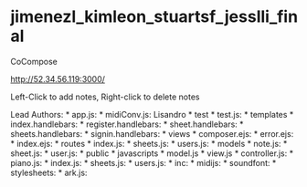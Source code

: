 jimenezl_kimleon_stuartsf_jesslli_final
=======================================

CoCompose

http://52.34.56.119:3000/

Left-Click to add notes, Right-click to delete notes

Lead Authors:
    * app.js: 
    * midiConv.js: Lisandro
    * test
        * test.js:
    * templates
        * index.handlebars:
        * register.handlebars:
        * sheet.handlebars:
        * sheets.handlebars:
        * signin.handlebars:
    * views
        * composer.ejs:
        * error.ejs:
        * index.ejs:
    * routes
        * index.js:
        * sheets.js: 
        * users.js:
    * models
        * note.js:
        * sheet.js:
        * user.js:
    * public
        * javascripts
            * model.js
            * view.js
            * controller.js:
            * piano.js:
            * index.js:
            * sheets.js:
            * users.js: 
            * inc:
            * midijs:
            * soundfont:
        * stylesheets:
            * ark.js:
            
